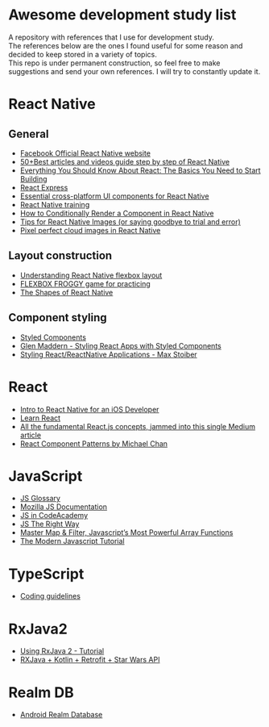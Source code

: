 # Awesome development study list
A repository with references that I use for development study.  
The references below are the ones I found useful for some reason and decided to keep stored in a variety of topics.  
This repo is under permanent construction, so feel free to make suggestions and send your own references. I will try to constantly update it.  

# React Native

## General

- [Facebook Official React Native website](https://facebook.github.io/react/)
- [50+Best articles and videos guide step by step of React Native](https://reactsharing.com/50best-articles-and-videos-guide-step-by-step-of-react-native.html)
- [Everything You Should Know About React: The Basics You Need to Start Building](https://medium.freecodecamp.org/everything-you-need-to-know-about-react-eaedf53238c4)
- [React Express](http://www.react.express/)
- [Essential cross-platform UI components for React Native](https://github.com/GeekyAnts/NativeBase)
- [React Native training](https://unbug.gitbooks.io/react-native-training/)
- [How to Conditionally Render a Component in React Native](https://kylewbanks.com/blog/how-to-conditionally-render-a-component-in-react-native)
- [Tips for React Native Images (or saying goodbye to trial and error)](https://medium.com/the-react-native-log/tips-for-react-native-images-or-saying-goodbye-to-trial-and-error-b2baaf0a1a4d)
- [Pixel perfect cloud images in React Native](https://blog.uncommon.is/pixel-perfect-cloud-images-in-react-native-55acbc377a72)

## Layout construction

- [Understanding React Native flexbox layout](https://medium.com/the-react-native-log/understanding-react-native-flexbox-layout-7a528200afd4)
- [FLEXBOX FROGGY game for practicing](http://flexboxfroggy.com/)
- [The Shapes of React Native](http://browniefed.com/blog/the-shapes-of-react-native/)

## Component styling

- [Styled Components](https://www.styled-components.com/)
- [Glen Maddern - Styling React Apps with Styled Components](https://www.youtube.com/watch?v=qu4U7lwZTRI)
- [Styling React/ReactNative Applications - Max Stoiber](https://www.youtube.com/watch?v=bIK2NwoK9xk)


# React

- [Intro to React Native for an iOS Developer](http://artsy.github.io/blog/2017/07/06/React-Native-for-iOS-devs/)
- [Learn React](https://learnreact.com/)
- [All the fundamental React.js concepts, jammed into this single Medium article](https://medium.freecodecamp.org/all-the-fundamental-react-js-concepts-jammed-into-this-single-medium-article-c83f9b53eac2)
- [React Component Patterns by Michael Chan](https://www.youtube.com/watch?v=YaZg8wg39QQ)

# JavaScript

- [JS Glossary](http://artsy.github.io/blog/2016/11/14/JS-Glossary/)
- [Mozilla JS Documentation](https://developer.mozilla.org/en-US/docs/Learn/JavaScript)
- [JS in CodeAcademy](https://www.codecademy.com/learn/javascript)
- [JS The Right Way](http://jstherightway.org)
- [Master Map & Filter, Javascript’s Most Powerful Array Functions](https://codeburst.io/array-functions-map-filter-18a6e5f75da1)
- [The Modern Javascript Tutorial](https://javascript.info/)

# TypeScript

- [Coding guidelines](https://github.com/Microsoft/TypeScript/wiki/Coding-guidelines)

# RxJava2

- [Using RxJava 2 - Tutorial](https://www.vogella.com/tutorials/RxJava/article.html)
- [RXJava + Kotlin + Retrofit + Star Wars API](https://imasters.com.br/apis-microsservicos/rxjava-kotlin-retrofit-star-wars-api)

# Realm DB

- [Android Realm Database](https://www.journaldev.com/23357/android-realm-database)
